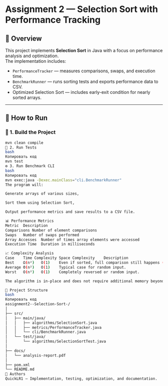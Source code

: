 # Assignment 2 — Selection Sort with Performance Tracking

## 📘 Overview
This project implements **Selection Sort** in Java with a focus on performance analysis and optimization.  
The implementation includes:
- `PerformanceTracker` — measures comparisons, swaps, and execution time.
- `BenchmarkRunner` — runs sorting tests and exports performance data to CSV.
- Optimized Selection Sort — includes early-exit condition for nearly sorted arrays.

---

## 🚀 How to Run

### 🧩 1. Build the Project
```bash
mvn clean compile
🧪 2. Run Tests
bash
Копировать код
mvn test
⚙️ 3. Run Benchmark CLI
bash
Копировать код
mvn exec:java -Dexec.mainClass="cli.BenchmarkRunner"
The program will:

Generate arrays of various sizes,

Sort them using Selection Sort,

Output performance metrics and save results to a CSV file.

📊 Performance Metrics
Metric	Description
Comparisons	Number of element comparisons
Swaps	Number of swaps performed
Array Accesses	Number of times array elements were accessed
Execution Time	Duration in milliseconds

📈 Complexity Analysis
Case	Time Complexity	Space Complexity	Description
Best	Ω(n²)	O(1)	Even if sorted, full comparison still happens (unless optimized).
Average	Θ(n²)	O(1)	Typical case for random input.
Worst	O(n²)	O(1)	Completely reversed or random input.

The algorithm is in-place and does not require additional memory beyond a few variables.

🧩 Project Structure
bash
Копировать код
assignment2--Selection-Sort-/
│
├── src/
│   ├── main/java/
│   │   ├── algorithms/SelectionSort.java
│   │   ├── metrics/PerformanceTracker.java
│   │   └── cli/BenchmarkRunner.java
│   └── test/java/
│       └── algorithms/SelectionSortTest.java
│
├── docs/
│   └── analysis-report.pdf
│
├── pom.xml
└── README.md
🏁 Authors
QuickLR1 — Implementation, testing, optimization, and documentation.